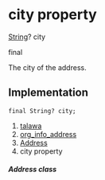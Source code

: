 
<div>

# city property

</div>


[String](https://api.flutter.dev/flutter/dart-core/String-class.html)?
city


final




The city of the address.



## Implementation

``` language-dart
final String? city;
```







1.  [talawa](../../index.md)
2.  [org_info_address](../../models_organization_org_info_address/)
3.  [Address](../../models_organization_org_info_address/Address-class.md)
4.  city property

##### Address class







